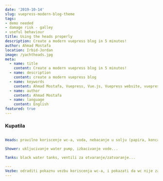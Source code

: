 ```yaml
---
date: '2019-10-14'
slug: vuepress-modern-blog-theme
tags:
- demo needed
- damage risk - galley
- useful behaviour
title: Using the heads properly
description: Create a modern vuepress blog in 5 minutes!
author: Ahmad Mostafa
location: Irbid-Jordan
image: /yachtheads.jpg
meta:
  - name: title
    content: Create a modern vuepress blog in 5 minutes!
  - name: description
    content: create a modern vuepress blog
  - name: keywords
    content: Ahmad Mostafa, Vuepress, Vue.js, Vuepress website, vuepress blog, vuepress theme, vuepress blog theme, vue blog, create vuepress blog, blog theme, create a blog
  - name: author
    content: Ahmad Mostafa
  - name: language
    content: English
featured: true
---
```



### Kupatila

```yml

Heads: pravilno koriscenje wc-a, voda, nebacanje u solju (papira, konca za zube, ulozaka, kospica)...

```

```yml
Shower: ukljucivanje water pump, izbacivanje vode...
```

```yml
Tanks: black water tanks, ventili za otvaranje/zatvaranje...
```

```yml
---
Vezbe: odraditi pokaznu vezbu koriscenja wc-a, i pokazati da wc nije zapusen pri dolasku (sredstvo za sudove)
---
```